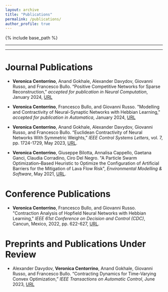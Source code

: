 ```yaml
---
layout: archive
title: "Publications"
permalink: /publications/
author_profile: true
---
```


<!---
{% if author.googlescholar %}
  You can also find my articles on <u><a href="{{author.googlescholar}}">my Google Scholar profile</a>.</u>
{% endif %}

{% include base_path %}

{% for post in site.publications reversed %}
  {% include archive-single.html %}
{% endfor %}
--->

{% include base_path %}

---

---

Journal Publications
======
* **Veronica Centorrino**, Anand Gokhale, Alexander Davydov, Giovanni Russo, and Francesco Bullo. “Positive Competitive Networks for Sparse Reconstruction,” *accepted for publication in Neural Computation*, January 2024, [URL](https://arxiv.org/abs/2311.03821)

* **Veronica Centorrino**, Francesco Bullo, and Giovanni Russo. "Modelling and Contractivity of Neural-Synaptic Networks with Hebbian Learning," *accepted for publication in Automatica*, January 2024, [URL](https://arxiv.org/abs/2204.05382)

* **Veronica Centorrino**, Anand Gokhale, Alexander Davydov, Giovanni Russo, and Francesco Bullo. “Euclidean Contractivity of Neural Networks With Symmetric Weights,” *IEEE Control Systems Letters*, vol. 7, pp. 1724-1729, May 2023, [URL](https://arxiv.org/abs/2302.13452).

* **Veronica Centorrino**, Giuseppe Bilotta, Annalisa Cappello, Gaetana Ganci, Claudia Corradino, Ciro Del Negro. "A Particle Swarm Optimization–Based Heuristic to Optimize the Configuration of Artificial Barriers for the Mitigation of Lava Flow Risk", *Environmental Modelling & Software*, May 2021, [URL](https://www.sciencedirect.com/science/article/pii/S1364815221000669).

Conference Publications
======
* **Veronica Centorrino**, Francesco Bullo, and Giovanni Russo. "Contraction Analysis of Hopfield Neural Networks with Hebbian Learning," *IEEE 61st Conference on Decision and Control (CDC)*, Cancun, Mexico, 2022, pp. 622-627, [URL](https://ieeexplore.ieee.org/abstract/document/9993009).

Preprints and Publications Under Review
======
* Alexander Davydov, **Veronica Centorrino**, Anand Gokhale, Giovanni Russo, and Francesco Bullo. “Contracting Dynamics for Time-Varying Convex Optimization,” *IEEE Transactions on Automatic Control*, June 2023, [URL](https://arxiv.org/abs/2305.15595)